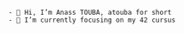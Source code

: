 
<!--- 👀 I’m interested in blockchain development and web3--->
<!--- 💞️ I’m looking to collaborate on ...--->
<!---
atouba/atouba is a ✨ special ✨ repository because its `README.md` (this file) appears on your GitHub profile.
You can click the Preview link to take a look at your changes.
--->
```
- 👋 Hi, I’m Anass TOUBA, atouba for short
- 🌱 I’m currently focusing on my 42 cursus
```

